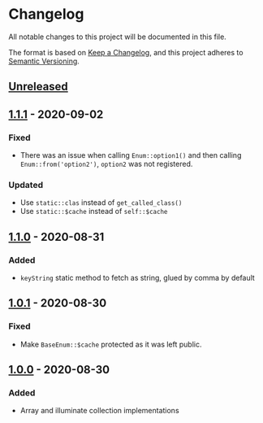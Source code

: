 # Changelog
All notable changes to this project will be documented in this file.

The format is based on [Keep a Changelog](https://keepachangelog.com/en/1.0.0/),
and this project adheres to [Semantic Versioning](https://semver.org/spec/v2.0.0.html).

## [Unreleased]

## [1.1.1] - 2020-09-02
### Fixed
- There was an issue when calling `Enum::option1()` and then calling `Enum::from('option2')`, `option2` was not registered.

### Updated
- Use `static::clas` instead of `get_called_class()`
- Use `static::$cache` instead of `self::$cache`

## [1.1.0] - 2020-08-31
### Added
- `keyString` static method to fetch as string, glued by comma by default

## [1.0.1] - 2020-08-30
### Fixed
- Make `BaseEnum::$cache` protected as it was left public.

## [1.0.0] - 2020-08-30
### Added
- Array and illuminate collection implementations

[Unreleased]:  https://github.com/ekvedaras/php-enum/compare/v1.1.1...HEAD
[1.1.1]:  https://github.com/ekvedaras/php-enum/compare/v1.1.0...v1.1.1
[1.1.0]:  https://github.com/ekvedaras/php-enum/compare/v1.0.1...v1.1.0
[1.0.1]:  https://github.com/ekvedaras/php-enum/compare/v1.0.0...v1.0.1
[1.0.0]:  https://github.com/ekvedaras/php-enum/releases/tag/v1.0.0
